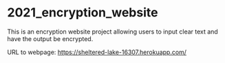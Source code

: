 # 2021_encryption_website
This is an encryption website project allowing users to input clear text and have the output be encrypted.

URL to webpage: https://sheltered-lake-16307.herokuapp.com/
